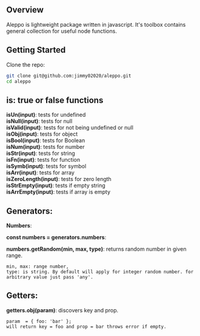 ## Overview
Aleppo is lightweight package written in javascript. It's toolbox contains general collection for useful node functions.

## Getting Started
Clone the repo:
```sh
git clone git@github.com:jimmy02020/aleppo.git
cd aleppo
```

## is: true or false functions

**isUn(input)**: tests for undefined<br>
**isNull(input)**: tests for null<br>
**isValid(input)**: tests for not being undefined or null <br>
**isObj(input)**: tests for object<br>
**isBool(input)**: tests for Boolean<br>
**isNum(input)**: tests for number<br>
**isStr(input)**: tests for string<br>
**isFn(input)**: tests for function<br>
**isSymb(input)**: tests for symbol<br>
**isArr(input)**: tests for array<br>
**isZeroLength(input)**: tests for zero length<br>
**isStrEmpty(input)**: tests if empty string<br>
**isArrEmpty(input)**: tests if array is empty<br>

## Generators:

**Numbers**:

**const numbers = generators.numbers**:

**numbers.getRandom(min, max, type)**: returns random number in given range.

```
min, max: range number,
type: is string. By default will apply for integer random number. for arbitrary value just pass 'any'.
```

## Getters:

**getters.obj(param)**: discovers key and prop.

```
param  = { foo: 'bar' };
will return key = foo and prop = bar throws error if empty.
```
